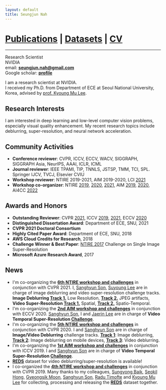 ```yaml
---
layout: default
title: Seungjun Nah
---
```


# [Publications](publications) | [Datasets](Datasets/datasets) | [CV](cv.pdf)
___

Research Scientist  
NVIDIA  
email: **seungjun.nah@gmail.com**  
Google scholar: **[profile](https://scholar.google.com/citations?user=hEr2AKsAAAAJ&hl=en)**


I am a research scientist at NVIDIA.  
I received my Ph.D. from Department of ECE at Seoul National University, Korea, advised by [prof. Kyoung Mu Lee](https://cv.snu.ac.kr/index.php/faculty/).

## Research Interests

I am interested in deep learning and low-level computer vision problems, especially visual quality enhancement.
My recent research topics include deblurring, super-resolution, and neural network acceleration.

## Community Activities

* **Conference reviewer**: CVPR, ICCV, ECCV, WACV, SIGGRAPH, SIGGRAPH Asia, NeurIPS, AAAI, ICLR, ICML
* **Journal reviewer**: IEEE TPAMI, TIP, TNNLS, JSTSP, TMM, TCI, SPL. Springer IJCV, TVCJ, Elsevier CVIU
* **Workshop reviewer**: NTIRE 2019-2021, AIM 2019-2020, LCI [2021](https://sites.google.com/view/lci-iccv2021)
* **Workshop co-organizer**: NTIRE [2019](https://data.vision.ee.ethz.ch/cvl/ntire19/), [2020](https://data.vision.ee.ethz.ch/cvl/ntire20/), [2021](https://data.vision.ee.ethz.ch/cvl/ntire21/), AIM [2019](https://data.vision.ee.ethz.ch/cvl/aim19/), [2020](https://data.vision.ee.ethz.ch/cvl/aim19/), AI4CC [2022](https://ai4cc.net/)

## Awards and Honors

* **Outstanding Reviewer**: CVPR [2021](http://cvpr2021.thecvf.com/node/184), ICCV [2019](https://iccv2019.thecvf.com/best_reviewers), [2021](http://iccv2021.thecvf.com/outstanding-reviewers), ECCV [2020](https://eccv2020.eu/outstanding-reviewers/)
* **Distinguished Dissertation Award**: Department of ECE, SNU, 2021
* **CVPR 2021 Doctoral Consortium**
* **Highly Cited Paper Award**: Department of ECE, SNU, 2018
* **AWS Cloud Credits for Research**, 2018
* **Challenge Winner & Best Paper**: [NTIRE 2017](https://data.vision.ee.ethz.ch/cvl/ntire17/) Challenge on Single Image Super-Resolution
* **Microsoft Azure Research Award**, 2017

## News

* I'm co-organizing the **[6th NTIRE workshop and challenges](https://data.vision.ee.ethz.ch/cvl/ntire21/)** in conjunction with CVPR 2021. I, [Sanghyun Son](https://scholar.google.com/citations?user=nWaSdu0AAAAJ&hl=en), [Suyoung Lee](https://scholar.google.com/citations?user=s0uhy1gAAAAJ&hl=en) are in charge of image deblurring and video super-resolution challenge tracks. **Image Deblurring [Track 1.](https://competitions.codalab.org/competitions/28073)** Low Resolution, **[Track 2.](https://competitions.codalab.org/competitions/28074)** JPEG artifacts, **Video Super-Resolution [Track 1.](https://competitions.codalab.org/competitions/28051)** Spatial, **[Track 2.](https://competitions.codalab.org/competitions/28072)** Spatio-Temporal.
* I'm co-organizing the **[2nd AIM workshop and challenges](https://data.vision.ee.ethz.ch/cvl/aim20/)** in conjunction with ECCV 2020. [Sanghyun Son](https://scholar.google.com/citations?user=nWaSdu0AAAAJ&hl=en), I and [Jaerin Lee](https://cv.snu.ac.kr/index.php/students/) are in charge of **Video Temporal Super-Resolution [Challenge](https://competitions.codalab.org/competitions/24584)**.
* I'm co-organizing the **[5th NTIRE workshop and challenges](https://data.vision.ee.ethz.ch/cvl/ntire20/)** in conjunction with CVPR 2020. I and [Sanghyun Son](https://scholar.google.com/citations?user=nWaSdu0AAAAJ&hl=en) are in charge of **Image/Video Deblurring** challenge tracks. **[Track 1](https://competitions.codalab.org/competitions/22233)**: Image deblurring, **[Track 2](https://competitions.codalab.org/competitions/22234)**: Image deblurring on mobile devices, **[Track 3](https://competitions.codalab.org/competitions/22235)**: Video deblurring.
* I'm co-organizing the **[1st AIM workshop and challenges](https://data.vision.ee.ethz.ch/cvl/aim19/)** in conjunction with ICCV 2019. I and [Sanghyun Son](https://scholar.google.com/citations?user=nWaSdu0AAAAJ&hl=en) are in charge of **Video Temporal Super-Resolution [Challenge](https://competitions.codalab.org/competitions/20244)**.
* **[REDS](Datasets/reds)** dataset for video deblurring/super-resolution is available!
* I co-organized the **[4th NTIRE workshop and challenges](https://data.vision.ee.ethz.ch/cvl/ntire19/)** in conjunction with CVPR 2019. Many thanks to my colleagues, [Sungyong Baik](https://scholar.google.com/citations?user=lQ4gotkAAAAJ&hl=en), [Seokil Hong](https://scholar.google.com/citations?user=nYDLTksAAAAJ&hl=en), [Gyeongsik Moon](https://scholar.google.com/citations?user=2f2D258AAAAJ&hl=en), [Sanghyun Son](https://scholar.google.com/citations?user=nWaSdu0AAAAJ&hl=en), [Radu Timofte](https://scholar.google.com/citations?user=u3MwH5kAAAAJ&hl=en) and [Kyoung Mu Lee](https://scholar.google.com/citations?user=Hofj9kAAAAAJ&hl=en) for collecting, processing and releasing the **[REDS](Datasets/reds)** dataset together.

